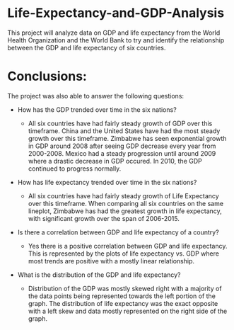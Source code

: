 # Life-Expectancy-and-GDP-Analysis
This project will analyze data on GDP and life expectancy from the World Health Organization and the World Bank to try and identify the relationship between the GDP and life expectancy of six countries. 

# Conclusions: 

The project was also able to answer the following questions:
* How has the GDP trended over time in the six nations?
     * All six countries have had fairly steady growth of GDP over this timeframe. China and the United States have had the most steady growth over this timeframe. Zimbabwe has seen exponential growth in GDP around 2008 after seeing GDP decrease every year from 2000-2008. Mexico had a steady progression until around 2009 where a drastic decrease in GDP occured. In 2010, the GDP continued to progress normally. 
     
* How has life expectancy trended over time in the six nations?
    * All six countries have had fairly steady growth of Life Expectancy over this timeframe. When comparing all six countries on the same lineplot, Zimbabwe has had the greatest growth in life expectancy, with significant growth over the span of 2006-2015. 

* Is there a correlation between GDP and life expectancy of a country?
    * Yes there is a positive correlation between GDP and life expectancy. This is represented by the plots of life expectancy vs. GDP where most trends are positive with a mostly linear relationship. 

* What is the distribution of the GDP and life expectancy?
    * Distribution of the GDP was mostly skewed right with a majority of the data points being represented towards the left portion of the graph. The distribution of life expectancy was the exact opposite with a left skew and data mostly represented on the right side of the graph. 
